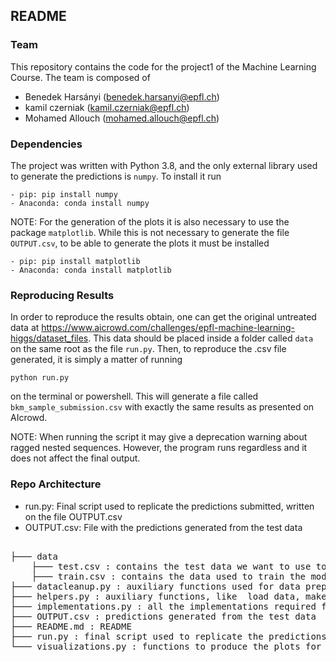 ## README

### Team

This repository contains the code for the project1 of the Machine Learning Course. The team is composed of

   - Benedek Harsányi (benedek.harsanyi@epfl.ch)
   - kamil czerniak (kamil.czerniak@epfl.ch)
   - Mohamed Allouch (mohamed.allouch@epfl.ch)

### Dependencies

The project was written with Python 3.8, and the only external library used to generate the predictions is `numpy`. To install it run

    - pip: pip install numpy
    - Anaconda: conda install numpy

NOTE: For the generation of the plots it is also necessary to use the package `matplotlib`. While this is not necessary to generate the file `OUTPUT.csv`, to be able to generate the plots it must be installed

    - pip: pip install matplotlib
    - Anaconda: conda install matplotlib


### Reproducing Results

In order to reproduce the results obtain, one can get the original untreated data at https://www.aicrowd.com/challenges/epfl-machine-learning-higgs/dataset_files.
This data should be placed inside a folder called `data` on the same root as the file `run.py`. Then, to reproduce the .csv file generated,
it is simply a matter of running

`python run.py`

on the terminal or powershell. This will generate a file called `bkm_sample_submission.csv` with exactly the same results as presented on AIcrowd.

NOTE: When running the script it may give a deprecation warning about ragged nested sequences. However, the program runs regardless and it
does not affect the final output.


### Repo Architecture

   - run.py: Final script used to replicate the predictions submitted, written on the file OUTPUT.csv
   - OUTPUT.csv: File with the predictions generated from the test data

<pre>  
├─── data
    ├─── test.csv : contains the test data we want to use to generate the predictions
    ├─── train.csv : contains the data used to train the model
├─── datacleanup.py : auxiliary functions used for data preprocessing(removing outliers, data standarisation, data spliting ...)
├─── helpers.py : auxiliary functions, like  load data, make submissions ...
├─── implementations.py : all the implementations required for the project
├─── OUTPUT.csv : predictions generated from the test data
├─── README.md : README
├─── run.py : final script used to replicate the predictions submitted, written on the file OUTPUT.csv
└─── visualizations.py : functions to produce the plots for visualization of relevant parameters (correlation heatmap, feature distribution ... )
</pre>
